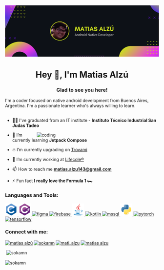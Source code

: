 ![logo](https://github.com/Sokamn/Sokamn/blob/main/top_banner.png)
<h1 align="center">Hey 👋, I'm Matias Alzú</h1>
<h3 align="center">Glad to see you here!</h3>
I'm a coder focused on native android development from Buenos Aires, Argentina. I'm a passionate learner who's always willing to learn.<br>

<br> 

- 👨‍🎓 I've graduated from an IT institute - **Instituto Técnico Industrial San Judas Tadeo**

<img align="right" alt="coding" width="400" src="https://i.pinimg.com/originals/e8/f4/53/e8f453469a3ec97ecd354df465d73913.gif">

- 🌱 I’m currently learning **Jetpack Compose**

- 🔥 I’m currently upgrading on [Trovami](https://github.com/Sokamn/Android-Portfolio)

- 🚀 I’m currently working at [Lifecole®](https://www.lifecole.com/es)

- 📫 How to reach me **matias.alzu143@gmail.com**

- ⚡ Fun fact **I really love the Formula 1 🏎️**

<h3 align="left">Languages and Tools:</h3>
<p align="left"> <a href="https://www.cprogramming.com/" target="_blank" rel="noreferrer"> <img src="https://raw.githubusercontent.com/devicons/devicon/master/icons/c/c-original.svg" alt="c" width="40" height="40"/> </a> <a href="https://www.w3schools.com/cs/" target="_blank" rel="noreferrer"> <img src="https://raw.githubusercontent.com/devicons/devicon/master/icons/csharp/csharp-original.svg" alt="csharp" width="40" height="40"/> </a> <a href="https://www.figma.com/" target="_blank" rel="noreferrer"> <img src="https://www.vectorlogo.zone/logos/figma/figma-icon.svg" alt="figma" width="40" height="40"/> </a> <a href="https://firebase.google.com/" target="_blank" rel="noreferrer"> <img src="https://www.vectorlogo.zone/logos/firebase/firebase-icon.svg" alt="firebase" width="40" height="40"/> </a> <a href="https://www.java.com" target="_blank" rel="noreferrer"> <img src="https://raw.githubusercontent.com/devicons/devicon/master/icons/java/java-original.svg" alt="java" width="40" height="40"/> </a> <a href="https://kotlinlang.org" target="_blank" rel="noreferrer"> <img src="https://www.vectorlogo.zone/logos/kotlinlang/kotlinlang-icon.svg" alt="kotlin" width="40" height="40"/> </a> <a href="https://www.microsoft.com/en-us/sql-server" target="_blank" rel="noreferrer"> <img src="https://www.svgrepo.com/show/303229/microsoft-sql-server-logo.svg" alt="mssql" width="40" height="40"/> </a> <a href="https://www.python.org" target="_blank" rel="noreferrer"> <img src="https://raw.githubusercontent.com/devicons/devicon/master/icons/python/python-original.svg" alt="python" width="40" height="40"/> </a> <a href="https://pytorch.org/" target="_blank" rel="noreferrer"> <img src="https://www.vectorlogo.zone/logos/pytorch/pytorch-icon.svg" alt="pytorch" width="40" height="40"/> </a> <a href="https://www.tensorflow.org" target="_blank" rel="noreferrer"> <img src="https://www.vectorlogo.zone/logos/tensorflow/tensorflow-icon.svg" alt="tensorflow" width="40" height="40"/> </a> </p>

<h3 align="left">Connect with me:</h3>
<p align="left">
<a href="https://www.linkedin.com/in/matias-alz%C3%BA-73b3a6189/" target="blank"><img align="center" src="https://raw.githubusercontent.com/rahuldkjain/github-profile-readme-generator/master/src/images/icons/Social/linked-in-alt.svg" alt="matias alzú" height="30" width="40" /></a>
<a href="https://stackoverflow.com/users/19260919/sokamn" target="blank"><img align="center" src="https://raw.githubusercontent.com/rahuldkjain/github-profile-readme-generator/master/src/images/icons/Social/stack-overflow.svg" alt="sokamn" height="30" width="40" /></a>
<a href="https://instagram.com/mati_alzu" target="blank"><img align="center" src="https://raw.githubusercontent.com/rahuldkjain/github-profile-readme-generator/master/src/images/icons/Social/instagram.svg" alt="mati_alzu" height="30" width="40" /></a>
<a href="https://dribbble.com/Sokamn" target="blank"><img align="center" src="https://raw.githubusercontent.com/rahuldkjain/github-profile-readme-generator/master/src/images/icons/Social/dribbble.svg" alt="matias alzu" height="30" width="40" /></a>
</p>


<p>&nbsp;<img align="center" src="https://github-readme-stats.vercel.app/api?username=sokamn&show_icons=true&locale=en" alt="sokamn" /></p>

<p><img align="center" src="https://github-readme-streak-stats.herokuapp.com/?user=sokamn&" alt="sokamn" /></p>
